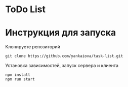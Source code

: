 # ToDo List

# Инструкция для запуска
Клонируете репозиторий
```
git clone https://github.com/yankaiova/task-list.git
```
Установка зависимостей, запуск сервера и клиента
```
npm install
npm run start
```


